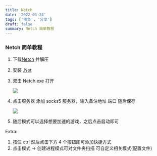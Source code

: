 ```yaml
---
title: Netch
date: '2022-03-24'
tags: ['摸鱼', '分享']
draft: false
summary: Netch 简单教程
---
```


### Netch 简单教程

1. 下载[Netch](https://github.com/netchx/netch/releases) 并解压
2. 安装 [.Net](https://dotnet.microsoft.com/en-us/download/dotnet)
3. 双击 Netch.exe 打开

   ![](/static/assets/netch/first-screen.png)

4. 点击服务器 添加 socks5 服务器，输入备注地址 端口 随后保存

   ![](/static/assets/netch/server-active.png)

5. 随后模式可以选择想要加速的游戏，之后点击启动即可

Extra:

1. 按住 ctrl 然后点击下方 4 个按钮即可添加快捷方式
2. 点击模式 -> 创建进程模式可对文件夹扫描 可自定义相关模式(配置文件)
